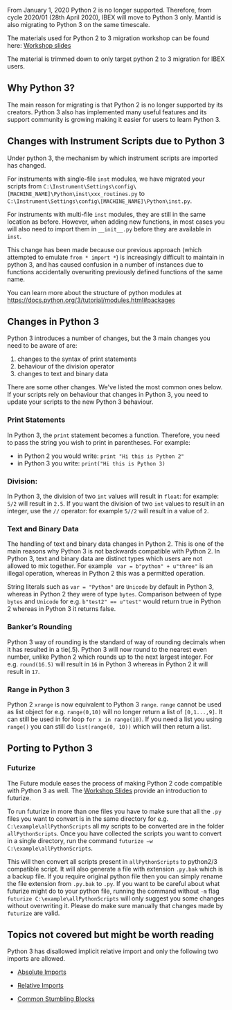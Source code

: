 From January 1, 2020 Python 2 is no longer supported. Therefore, from cycle 2020/01 (28th April 2020), IBEX will move to Python 3 only.  Mantid is also migrating to Python 3 on the same timescale.

The materials used for Python 2 to 3 migration workshop can be found here: [Workshop slides](http://www.facilities.rl.ac.uk/isis/computing/ICPdiscussions/Forms/AllItems.aspx?RootFolder=%2Fisis%2Fcomputing%2FICPdiscussions%2FPython3&FolderCTID=0x01200027AD8F05966A2748B3B04C98BB5B442B&View=%7bF2C33C51-70E6-4343-B937-2C59A2568306%7d.)

The material is trimmed down to only target python 2 to 3 migration for IBEX users.

## Why Python 3?

The main reason for migrating is that Python 2 is no longer supported by its creators. Python 3 also has implemented many useful features and its support community is growing making it easier for users to learn Python 3.

## Changes with Instrument Scripts due to Python 3

Under python 3, the mechanism by which instrument scripts are imported has changed.

For instruments with single-file ``inst`` modules, we have migrated your scripts from ``C:\Instrument\Settings\config\[MACHINE_NAME]\Python\inst\xxx_routines.py`` to ``C:\Instrument\Settings\config\[MACHINE_NAME]\Python\inst.py``.

For instruments with multi-file ``inst`` modules, they are still in the same location as before. However, when adding new functions, in most cases you will also need to import them in ``__init__.py`` before they are available in ``inst``.

This change has been made because our previous approach (which attempted to emulate ``from * import *``) is increasingly difficult to maintain in python 3, and has caused confusion in a number of instances due to functions accidentally overwriting previously defined functions of the same name. 

You can learn more about the structure of python modules at https://docs.python.org/3/tutorial/modules.html#packages

## Changes in Python 3

Python 3 introduces a number of changes, but the 3 main changes you need to be aware of are:
   1. changes to the syntax of print statements
   1. behaviour of the division operator
   1. changes to text and binary data

There are some other changes.  We've listed the most common ones below.  If your  scripts rely on behaviour that changes in Python 3, you need to update your scripts to the new Python 3 behaviour.

### Print Statements
In Python 3, the `print` statement becomes a function. Therefore, you need to pass the string you wish to print in parentheses.  For example:<br>
   * in Python 2 you would write: `print "Hi this is Python 2"`
   * in Python 3 you write: `print("Hi this is Python 3)`

### Division:
In Python 3, the division of two `int` values will result in `float`: for example: `5/2` will result in `2.5`.  If you want the division of two `int` values to result in an integer, use the `//` operator: for example `5//2` will result in a value of `2`.

### Text and Binary Data
The handling of text and binary data changes in Python 2.  This is one of the main reasons why Python 3 is not backwards compatible with Python 2.  In Python 3, text and binary data are distinct types which users are not allowed to mix together. For example ` var = b"python" + u"three"` is an illegal operation, whereas in Python 2 this was a permitted operation. 

String literals such as `var = "Python"` are `Unicode` by default in Python 3,  whereas in Python 2 they were of type `bytes`. Comparison between of type `bytes` and `Unicode` for e.g. `b"test2" == u"test"` would return true in Python 2 whereas in Python 3 it returns false.

### Banker’s Rounding
Python 3 way of rounding is the standard of way of rounding decimals when it has resulted in a tie(.5). Python 3 will now round to the nearest even number, unlike Python 2 which rounds up to the next largest integer. For e.g. `round(16.5)` will result in `16` in Python 3 whereas in Python 2 it will result in `17`.

### Range in Python 3
Python 2 `xrange` is now equivalent to Python 3 `range`. `range` cannot be used as list object for e.g. `range(0,10)` will no longer return a list of `[0,1...,9]`. It can still be used in for loop `for x in range(10)`. If you need a list you using `range()` you can still do `list(range(0, 10))` which will then return a list.

## Porting to Python 3
### Futurize
The Future module eases the process of making Python 2 code compatible with Python 3 as well.  The [Workshop Slides](http://www.facilities.rl.ac.uk/isis/computing/ICPdiscussions/Forms/AllItems.aspx?RootFolder=%2Fisis%2Fcomputing%2FICPdiscussions%2FPython3&FolderCTID=0x01200027AD8F05966A2748B3B04C98BB5B442B&View=%7bF2C33C51-70E6-4343-B937-2C59A2568306%7d.) provide an introduction to futurize.

To run futurize in more than one files you have to make sure that all the `.py` files you want to convert is in the same directory for e.g. `C:\example\allPythonScripts` all my scripts to be converted are in the folder `allPythonScripts`. Once you have collected the scripts you want to convert in a single directory, run the command `futurize –w C:\example\allPythonScripts`. 

This will then convert all scripts present in `allPythonScripts` to python2/3 compatible script. It will also generate a file with extension `.py.bak` which is a backup file. If you require original python file then you can simply rename the file extension from `.py.bak` to `.py`. If you want to be careful about what futurize might do to your python file, running the command without `-m` flag `futurize C:\example\allPythonScripts` will only suggest you some changes without overwriting it. Please do make sure manually that changes made by `futurize` are valid.

## Topics not covered but might be worth reading

Python 3 has disallowed implicit relative import and only the following two imports are allowed. 
* [Absolute Imports](https://realpython.com/absolute-vs-relative-python-imports/#absolute-imports)

* [Relative Imports](https://realpython.com/absolute-vs-relative-python-imports/#relative-imports)

* [Common Stumbling Blocks](https://docs.python.org/3/whatsnew/3.0.html#common-stumbling-blocks)